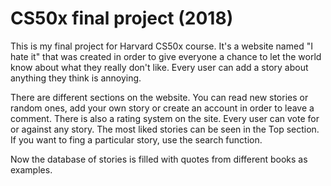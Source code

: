 # CS50x final project (2018)

This is my final project for Harvard CS50x course. It's a website named "I hate it" that was created in order to give everyone a chance to let the world know about what they really don't like. Every user can add a story about anything they think is annoying.

There are different sections on the website. You can read new stories or random ones, add your own story or create an account in order to leave a comment. There is also a rating system on the site. Every user can vote for or against any story. The most liked stories can be seen in the Top section. If you want to fing a particular story, use the search function.

Now the database of stories is filled with quotes from different books as examples.
